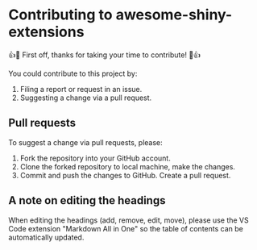 # Contributing to awesome-shiny-extensions

:+1::tada: First off, thanks for taking your time to contribute! :tada::+1:

You could contribute to this project by:

1. Filing a report or request in an issue.
2. Suggesting a change via a pull request.

## Pull requests

To suggest a change via pull requests, please:

1. Fork the repository into your GitHub account.
2. Clone the forked repository to local machine, make the changes.
3. Commit and push the changes to GitHub. Create a pull request.

## A note on editing the headings

When editing the headings (add, remove, edit, move), please
use the VS Code extension "Markdown All in One" so the
table of contents can be automatically updated.
